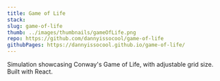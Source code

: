 ```yaml
---
title: Game of Life
stack:
slug: game-of-life
thumb: ../images/thumbnails/gameOfLife.png
repo: https://github.com/dannyissocool/game-of-life
githubPages: https://dannyissocool.github.io/game-of-life/
---
```


Simulation showcasing Conway's Game of Life, with adjustable grid size. Built with React.
